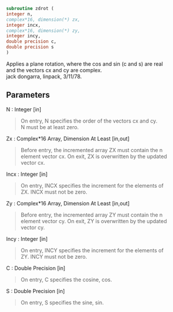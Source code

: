 ```fortran  
subroutine zdrot (  
integer n,  
complex*16, dimension(*) zx,  
integer incx,  
complex*16, dimension(*) zy,  
integer incy,  
double precision c,  
double precision s  
)  
```  
  
Applies a plane rotation, where the cos and sin (c and s) are real  
and the vectors cx and cy are complex.  
jack dongarra, linpack, 3/11/78.  
  
## Parameters  
N : Integer [in]  
> On entry, N specifies the order of the vectors cx and cy.  
> N must be at least zero.  
  
Zx : Complex*16 Array, Dimension At Least [in,out]  
> Before entry, the incremented array ZX must contain the n  
> element vector cx. On exit, ZX is overwritten by the updated  
> vector cx.  
  
Incx : Integer [in]  
> On entry, INCX specifies the increment for the elements of  
> ZX. INCX must not be zero.  
  
Zy : Complex*16 Array, Dimension At Least [in,out]  
> Before entry, the incremented array ZY must contain the n  
> element vector cy. On exit, ZY is overwritten by the updated  
> vector cy.  
  
Incy : Integer [in]  
> On entry, INCY specifies the increment for the elements of  
> ZY. INCY must not be zero.  
  
C : Double Precision [in]  
> On entry, C specifies the cosine, cos.  
  
S : Double Precision [in]  
> On entry, S specifies the sine, sin.  
  
